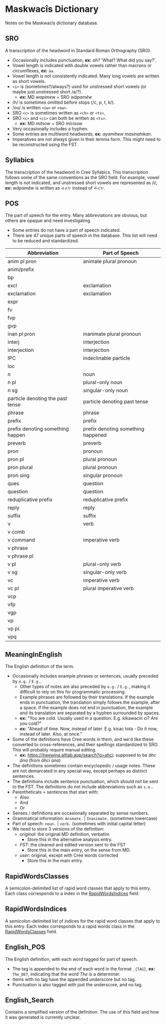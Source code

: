# Maskwacîs Dictionary

Notes on the Maskwacîs dictionary database.

## SRO

A transcription of the headword in Standard Roman Orthography (SRO).

* Occasionally includes punctuation, **ex:** _ah?_ 'What? What did you say?'.
* Vowel length is indicated with double vowels rather than macrons or circumflexes, **ex:** `aa`.
* Vowel length is not consistently indicated. Many long vowels are written as short vowels.
* `<i>` is (sometimes?/always?) used for unstressed short vowels (or maybe just unstressed short /a/?).
  - **ex:** MD _wapimew_ = SRO _wâpamêw_
* /h/ is sometimes omitted before stops (/c, p, t, k/).
* /ou/ is written `<iw>` or `<ow>`.
* SRO `<c>` is sometimes written as `<ch>` or `<ts>`.
* SRO `<c>` and `<ci>` can both be written as `<ts>`.
  - **ex:** MD _mitsow_ = SRO _mîcisow_
* Very occasionally includes a hyphen.
* Some entries are multiword headwords, **ex:** _ayamihew masinahikan_.
* Imperatives are not always given in their lemma form. This might need to be reconstructed using the FST.

## Syllabics

The transcription of the headword in Cree Syllabics. This transcription follows some of the same conventions as the SRO field. For example, vowel length is not indicated, and unstressed short vowels are represented as /i/, **ex:** _wâpamêw_ is written as `ᐊᐧᐱᒣᐤ` instead of `ᐚᐸᒣᐤ`.

## POS

The part of speech for the entry. Many abbreviations are obvious, but others are opaque and need investigating.

* Some entries do not have a part of speech indicated.
* There are 47 unique parts of speech in the database. This list will need to be reduced and standardized.

Abbreviation                     | Part of Speech
---------------------------------|---------------
anim pl pron                     | animate plural pronoun
anim/prefix                      |
bp                               |
excl                             | exclamation
exclamation                      | exclamation
expr                             |
fv                               |
fvp                              |
gvp                              |
inan pl pron                     | inanimate plural pronoun
interj                           | interjection
interjection                     | interjection
IPC                              | indeclinable particle
loc                              |
n                                | noun
n pl                             | plural-only noun
n sg                             | singular-only noun
particle denoting the past tense | particle denoting past tense
phrase                           | phrase
prefix                           | prefix
prefix denoting something happen | prefix denoting something happened
preverb                          | preverb
pron                             | pronoun
pron pl                          | plural pronoun
pron plural                      | plural pronoun
pron sing                        | singular pronoun
ques                             | question
question                         | question
reduplicative prefix             | reduplicative prefix
reply                            | reply
suffix                           | suffix
v                                | verb
v comb                           |
v command                        | imperative verb
v phrase                         |
v phrase pl                      |
v pl                             | plural-only verb
v sg                             | singular-only verb
vc                               | imperative verb
vc pl                            | plural imperative verb
vcp                              |
vfp                              |
vgp                              |
vp                               |
vp pl.                           |
vpq                              |

## MeaningInEnglish

The English definition of the term.

* Occasionally includes example phrases or sentences, usually preceded by `e.g.` / `E.g.`.
  - Other types of notes are also preceded by `e.g.` / `E.g.`, making it difficult to rely on this for programmatic processing.
  - Example phrases are followed by their translations. If the example ends in punctuation, the translation simply follows the example, after a space. If the example does not end in punctuation, the example and its translation are separated by a hyphen surrounded by spaces.
  - **ex:** "You are cold. Usually used in a question. E.g. kikawacin ci? Are you cold?"
  - **ex:** "Ahead of time. Now, instead of later. E.g. kisac tota - Do it now, instead of later. Also, at once."
* Some of the definitions have Cree words in them, and we'd like these converted to cross-references, and their spellings standardized to SRO. This will probably require manual editing.
  - **ex:** https://itwewina.altlab.app/search?q=ahci: supposed to be _âhc âna_ (from _âhci ana_)
* The definitions sometimes contain encyclopedic / usage notes. These are not demarcated in any special way, except perhaps as distinct sentences.
* The definitions include sentence punctuation, which should not be sent to the FST. The definitions do not include abbreviations such as `s.o.`.
* Parentheticals = sentences that start with:
  - Also
  - And
  - Or
* Senses / definitions are occasionally separated by sense numbers.
* Grammatical information: `Animate.` | `Inanimate.` (sometimes lowercase)
* Part of speech: `noun.` | `verb.` (sometimes with initial capital letter)
* We need to store 3 versions of the definition:
  - _original_: the original MD definition, verbatim
    - Store this in the alternative analysis entry.
  - _FST_: the cleaned and edited version sent to the FST
    - Store this in the main entry, on the sense from MD.
  - _user_: original, except with Cree words corrected
    - Store this in the main entry.

## RapidWordsClasses

A semicolon-delimited list of rapid word classes that apply to this entry. Each class corresponds to a index in the [RapidWordsIndices](#RapidWordsIndices) field.

## RapidWordsIndices

A semicolon-delimited list of indices for the rapid word classes that apply to this entry. Each index corresponds to a rapid words class in the [RapidWordsClasses](#RapidWordsClasses) field.

## English_POS

The English definition, with each word tagged for part of speech.

* The tag is appended to the end of each word in the format `_{TAG}`, **ex:** `The_DET`, indicating that the word _The_ is a determiner.
* Items with no tag have the appended underscore but no tag.
* Punctuation is also tagged with just the underscore, and no tag.

## English_Search

Contains a simplified version of the definition. The use of this field and how it was generated is currently unclear.
